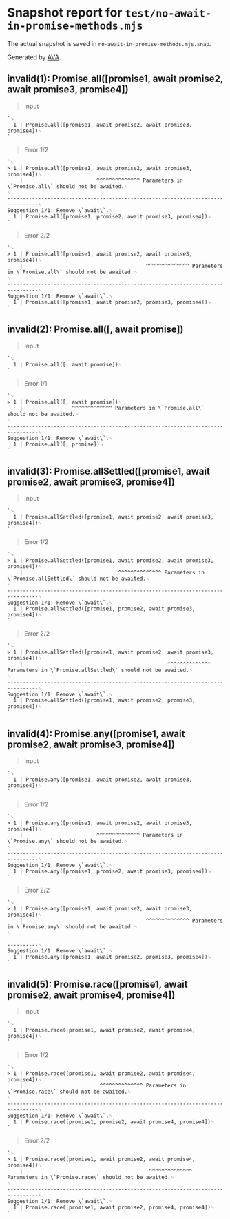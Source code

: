 # Snapshot report for `test/no-await-in-promise-methods.mjs`

The actual snapshot is saved in `no-await-in-promise-methods.mjs.snap`.

Generated by [AVA](https://avajs.dev).

## invalid(1): Promise.all([promise1, await promise2, await promise3, promise4])

> Input

    `␊
      1 | Promise.all([promise1, await promise2, await promise3, promise4])␊
    `

> Error 1/2

    `␊
    > 1 | Promise.all([promise1, await promise2, await promise3, promise4])␊
        |                        ^^^^^^^^^^^^^^ Parameters in \`Promise.all\` should not be awaited.␊
    ␊
    --------------------------------------------------------------------------------␊
    Suggestion 1/1: Remove \`await\`.␊
      1 | Promise.all([promise1, promise2, await promise3, promise4])␊
    `

> Error 2/2

    `␊
    > 1 | Promise.all([promise1, await promise2, await promise3, promise4])␊
        |                                        ^^^^^^^^^^^^^^ Parameters in \`Promise.all\` should not be awaited.␊
    ␊
    --------------------------------------------------------------------------------␊
    Suggestion 1/1: Remove \`await\`.␊
      1 | Promise.all([promise1, await promise2, promise3, promise4])␊
    `

## invalid(2): Promise.all([, await promise])

> Input

    `␊
      1 | Promise.all([, await promise])␊
    `

> Error 1/1

    `␊
    > 1 | Promise.all([, await promise])␊
        |                ^^^^^^^^^^^^^ Parameters in \`Promise.all\` should not be awaited.␊
    ␊
    --------------------------------------------------------------------------------␊
    Suggestion 1/1: Remove \`await\`.␊
      1 | Promise.all([, promise])␊
    `

## invalid(3): Promise.allSettled([promise1, await promise2, await promise3, promise4])

> Input

    `␊
      1 | Promise.allSettled([promise1, await promise2, await promise3, promise4])␊
    `

> Error 1/2

    `␊
    > 1 | Promise.allSettled([promise1, await promise2, await promise3, promise4])␊
        |                               ^^^^^^^^^^^^^^ Parameters in \`Promise.allSettled\` should not be awaited.␊
    ␊
    --------------------------------------------------------------------------------␊
    Suggestion 1/1: Remove \`await\`.␊
      1 | Promise.allSettled([promise1, promise2, await promise3, promise4])␊
    `

> Error 2/2

    `␊
    > 1 | Promise.allSettled([promise1, await promise2, await promise3, promise4])␊
        |                                               ^^^^^^^^^^^^^^ Parameters in \`Promise.allSettled\` should not be awaited.␊
    ␊
    --------------------------------------------------------------------------------␊
    Suggestion 1/1: Remove \`await\`.␊
      1 | Promise.allSettled([promise1, await promise2, promise3, promise4])␊
    `

## invalid(4): Promise.any([promise1, await promise2, await promise3, promise4])

> Input

    `␊
      1 | Promise.any([promise1, await promise2, await promise3, promise4])␊
    `

> Error 1/2

    `␊
    > 1 | Promise.any([promise1, await promise2, await promise3, promise4])␊
        |                        ^^^^^^^^^^^^^^ Parameters in \`Promise.any\` should not be awaited.␊
    ␊
    --------------------------------------------------------------------------------␊
    Suggestion 1/1: Remove \`await\`.␊
      1 | Promise.any([promise1, promise2, await promise3, promise4])␊
    `

> Error 2/2

    `␊
    > 1 | Promise.any([promise1, await promise2, await promise3, promise4])␊
        |                                        ^^^^^^^^^^^^^^ Parameters in \`Promise.any\` should not be awaited.␊
    ␊
    --------------------------------------------------------------------------------␊
    Suggestion 1/1: Remove \`await\`.␊
      1 | Promise.any([promise1, await promise2, promise3, promise4])␊
    `

## invalid(5): Promise.race([promise1, await promise2, await promise4, promise4])

> Input

    `␊
      1 | Promise.race([promise1, await promise2, await promise4, promise4])␊
    `

> Error 1/2

    `␊
    > 1 | Promise.race([promise1, await promise2, await promise4, promise4])␊
        |                         ^^^^^^^^^^^^^^ Parameters in \`Promise.race\` should not be awaited.␊
    ␊
    --------------------------------------------------------------------------------␊
    Suggestion 1/1: Remove \`await\`.␊
      1 | Promise.race([promise1, promise2, await promise4, promise4])␊
    `

> Error 2/2

    `␊
    > 1 | Promise.race([promise1, await promise2, await promise4, promise4])␊
        |                                         ^^^^^^^^^^^^^^ Parameters in \`Promise.race\` should not be awaited.␊
    ␊
    --------------------------------------------------------------------------------␊
    Suggestion 1/1: Remove \`await\`.␊
      1 | Promise.race([promise1, await promise2, promise4, promise4])␊
    `
